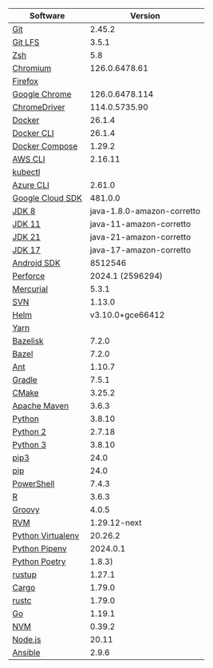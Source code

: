 [//]: # (title: Preinstalled Software on TeamCity Cloud Ubuntu Agents)
[//]: # (auxiliary-id: Preinstalled Software on TeamCity Cloud Ubuntu Agents)

<chunk id="ubuntu-jb-agents">

|Software|Version|
|---|---|
|[Git](https://git-scm.com/)|2.45.2|
|[Git LFS](https://git-lfs.github.com/)|3.5.1|
|[Zsh](https://www.zsh.org/)|5.8|
|[Chromium](https://www.chromium.org/)|126.0.6478.61|
|[Firefox](https://www.mozilla.org/en-US/firefox/)||
|[Google Chrome](https://www.google.com/chrome/)|126.0.6478.114|
|[ChromeDriver](https://chromedriver.chromium.org/)|114.0.5735.90|
|[Docker](https://www.docker.com/)|26.1.4|
|[Docker CLI](https://docs.docker.com/engine/reference/commandline/cli/)|26.1.4|
|[Docker Compose](https://docs.docker.com/compose/)|1.29.2|
|[AWS CLI](https://aws.amazon.com/cli/)|2.16.11|
|[kubectl](https://kubernetes.io/docs/tasks/tools/#kubectl)||
|[Azure CLI](https://docs.microsoft.com/en-us/cli/azure/)|2.61.0|
|[Google Cloud SDK](https://cloud.google.com/sdk)|481.0.0|
|[JDK 8](https://docs.aws.amazon.com/corretto/latest/corretto-8-ug/downloads-list.html)|java-1.8.0-amazon-corretto|
|[JDK 11](https://docs.aws.amazon.com/corretto/latest/corretto-11-ug/downloads-list.html)|java-11-amazon-corretto|
|[JDK 21](https://docs.aws.amazon.com/corretto/latest/corretto-21-ug/downloads-list.html)|java-21-amazon-corretto|
|[JDK 17](https://docs.aws.amazon.com/corretto/latest/corretto-17-ug/downloads-list.html)|java-17-amazon-corretto|
|[Android SDK](https://developer.android.com/studio/command-line)|8512546|
|[Perforce](https://www.perforce.com/)|2024.1 (2596294)|
|[Mercurial](https://www.mercurial-scm.org/)|5.3.1|
|[SVN](https://subversion.apache.org/)|1.13.0|
|[Helm](https://helm.sh/)|v3.10.0+gce66412|
|[Yarn](https://yarnpkg.com/)||
|[Bazelisk](https://github.com/bazelbuild/bazelisk)|7.2.0|
|[Bazel](https://bazel.build/)|7.2.0|
|[Ant](https://ant.apache.org/)|1.10.7|
|[Gradle](https://gradle.org/)|7.5.1|
|[CMake](https://cmake.org/)|3.25.2|
|[Apache Maven](https://maven.apache.org/)|3.6.3|
|[Python](https://www.python.org/)|3.8.10|
|[Python 2](https://www.python.org/downloads/)|2.7.18|
|[Python 3](https://www.python.org/downloads/)|3.8.10|
|[pip3](https://pip.pypa.io/en/stable/)|24.0|
|[pip](https://pip.pypa.io/en/stable/)|24.0|
|[PowerShell](https://docs.microsoft.com/en-us/powershell/)|7.4.3|
|[R](https://www.r-project.org/)|3.6.3|
|[Groovy](https://groovy-lang.org/)|4.0.5|
|[RVM](https://rvm.io/)|1.29.12-next|
|[Python Virtualenv](https://virtualenv.pypa.io/en/latest/)|20.26.2|
|[Python Pipenv](https://pipenv.pypa.io/en/latest/)|2024.0.1|
|[Python Poetry](https://python-poetry.org/)|1.8.3)|
|[rustup](https://rustup.rs/)|1.27.1|
|[Cargo](https://doc.rust-lang.org/cargo/)|1.79.0|
|[rustc](https://doc.rust-lang.org/rustc/what-is-rustc.html)|1.79.0|
|[Go](https://golang.org/)|1.19.1|
|[NVM](https://github.com/nvm-sh/nvm)|0.39.2|
|[Node.js](https://nodejs.org/en/)|20.11|
|[Ansible](https://www.ansible.com/)|2.9.6|

</chunk> 
